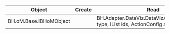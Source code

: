 | Object | Create | Read | Update |
|-|-|-|-|
| BH.oM.Base.IBHoMObject |  | BH.Adapter.DataViz.DataVizAdapter.Read(Type type, IList ids, ActionConfig actionConfig) |  |
